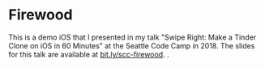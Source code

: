 # Firewood

This is a demo iOS that I presented in my talk "Swipe Right: Make a Tinder Clone on iOS in 60 Minutes" at the Seattle Code Camp in 2018. The slides for this talk are available at [bit.ly/scc-firewood](bit.ly/scc-firewood).
.
